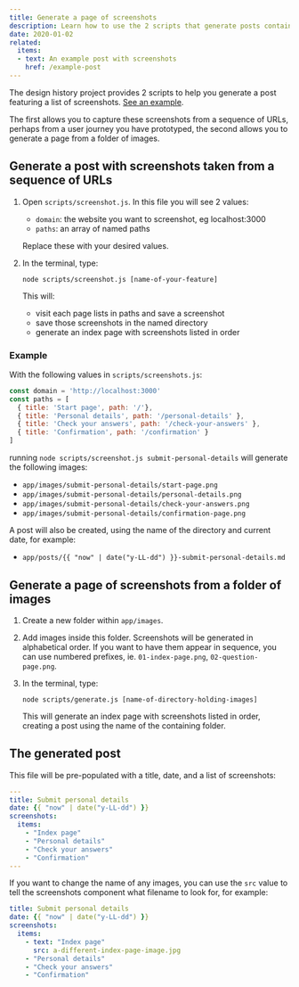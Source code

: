 ```yaml
---
title: Generate a page of screenshots
description: Learn how to use the 2 scripts that generate posts containing a series of screenshots.
date: 2020-01-02
related:
  items:
  - text: An example post with screenshots
    href: /example-post
---
```


The design history project provides 2 scripts to help you generate a post featuring a list of screenshots. [See an example](/example-post/).

The first allows you to capture these screenshots from a sequence of URLs, perhaps from a user journey you have prototyped, the second allows you to generate a page from a folder of images.

## Generate a post with screenshots taken from a sequence of URLs

1. Open `scripts/screenshot.js`. In this file you will see 2 values:

    * `domain`: the website you want to screenshot, eg localhost:3000
    * `paths`: an array of named paths

    Replace these with your desired values.

2. In the terminal, type:

    `node scripts/screenshot.js [name-of-your-feature]`

    This will:

    * visit each page lists in paths and save a screenshot
    * save those screenshots in the named directory
    * generate an index page with screenshots listed in order

### Example

With the following values in `scripts/screenshots.js`:

``` js
const domain = 'http://localhost:3000'
const paths = [
  { title: 'Start page', path: '/'},
  { title: 'Personal details', path: '/personal-details' },
  { title: 'Check your answers', path: '/check-your-answers' },
  { title: 'Confirmation', path: '/confirmation' }
]
```

running `node scripts/screenshot.js submit-personal-details` will generate the following images:

* `app/images/submit-personal-details/start-page.png`
* `app/images/submit-personal-details/personal-details.png`
* `app/images/submit-personal-details/check-your-answers.png`
* `app/images/submit-personal-details/confirmation-page.png`

A post will also be created, using the name of the directory and current date, for example:

* `app/posts/{{ "now" | date("y-LL-dd") }}-submit-personal-details.md`

## Generate a page of screenshots from a folder of images

1. Create a new folder within `app/images`.

2. Add images inside this folder. Screenshots will be generated in alphabetical order. If you want to have them appear in sequence, you can use numbered prefixes, ie. `01-index-page.png`, `02-question-page.png`.

3. In the terminal, type:

    ``` shell
    node scripts/generate.js [name-of-directory-holding-images]
    ```

    This will generate an index page with screenshots listed in order, creating a post using the name of the containing folder.

## The generated post

This file will be pre-populated with a title, date, and a list of screenshots:

``` yaml
---
title: Submit personal details
date: {{ "now" | date("y-LL-dd") }}
screenshots:
  items:
    - "Index page"
    - "Personal details"
    - "Check your answers"
    - "Confirmation"
---
```

If you want to change the name of any images, you can use the `src` value to tell the screenshots component what filename to look for, for example:

``` yaml
title: Submit personal details
date: {{ "now" | date("y-LL-dd") }}
screenshots:
  items:
    - text: "Index page"
      src: a-different-index-page-image.jpg
    - "Personal details"
    - "Check your answers"
    - "Confirmation"
```
